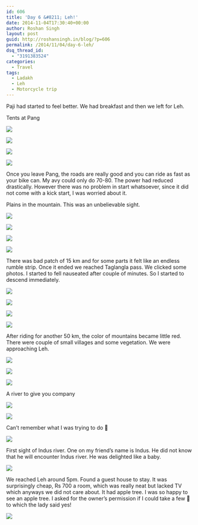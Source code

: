 ```yaml
---
id: 606
title: 'Day 6 &#8211; Leh!'
date: 2014-11-04T17:30:40+00:00
author: Roshan Singh
layout: post
guid: http://roshansingh.in/blog/?p=606
permalink: /2014/11/04/day-6-leh/
dsq_thread_id:
  - "3191383524"
categories:
  - Travel
tags:
  - Ladakh
  - Leh
  - Motorcycle trip
---
```

Paji had started to feel better. We had breakfast and then we left for Leh.

Tents at Pang
  
![](https://lh6.googleusercontent.com/-oPU_AW5p-ms/VCuZsxD0YfI/AAAAAAAAHAM/4UpMrB8dR6k/w967-h725-no/DSC01464.JPG)

![](https://lh4.googleusercontent.com/-rT3cBj51E_8/VCuZvP_xQPI/AAAAAAAAHAk/-jbpzlfKzOU/w967-h725-no/DSC01467.JPG)

![](https://lh3.googleusercontent.com/-f9Rf8YhUDTE/VCuZ5-jhg2I/AAAAAAAAHCM/SCTDPvh9DU0/w967-h725-no/DSC01481.JPG)

![](https://lh3.googleusercontent.com/-6FkP_rUW7_A/VCuZ7BxUBlI/AAAAAAAAHCY/9tKCsovqzo0/w967-h725-no/DSC01482.JPG)

Once you leave Pang, the roads are really good and you can ride as fast as your bike can. My avy could only do 70-80. The power had reduced drastically. However there was no problem in start whatsoever, since it did not come with a kick start, I was worried about it.

Plains in the mountain. This was an unbelievable sight.

![](https://lh5.googleusercontent.com/-Rho9vkK7spE/VCuZ9Clu_II/AAAAAAAAHCs/s_jbX8OXE00/w967-h725-no/DSC01486.JPG)

![](https://lh6.googleusercontent.com/-91Hl-G-ut6o/VCuaDAfjw4I/AAAAAAAAHDs/m1JKIYlRBQY/w967-h725-no/DSC01494.JPG)

![](https://lh6.googleusercontent.com/-LRl54_P3AcA/VCuaL0Kgn1I/AAAAAAAAHE8/HjRTYD0tZVM/w967-h725-no/DSC01504.JPG)

![](https://lh5.googleusercontent.com/-MUEKggvLFA8/VCuaN7jbI5I/AAAAAAAAHFM/ziV6eS66Il0/w967-h725-no/DSC01508.JPG)

There was bad patch of 15 km and for some parts it felt like an endless rumble strip. Once it ended we reached Taglangla pass. We clicked some photos. I started to fell nauseated after couple of minutes. So I started to descend immediately.

![](https://lh3.googleusercontent.com/-YhtB5KnaT3U/VCuaQORYFnI/AAAAAAAAHFk/Xm9AO-vFOB0/w967-h725-no/DSC01511.JPG)

![](https://lh6.googleusercontent.com/-s-J_0qC4zAI/VCuaWGYXk5I/AAAAAAAAHGQ/aLfnlVX857k/w967-h725-no/DSC01516.JPG)

![](https://lh6.googleusercontent.com/-DBBWrSukQ-I/VCuaZrwRbCI/AAAAAAAAHG4/kQmZjc6pIbo/w967-h725-no/DSC01521.JPG)

![](https://lh3.googleusercontent.com/-IPR8Kvahqvk/VCuacgMyfxI/AAAAAAAAHHQ/SZXjqPiPcmI/w967-h725-no/DSC01524.JPG)

After riding for another 50 km, the color of mountains became little red. There were couple of small villages and some vegetation. We were approaching Leh.

![](https://lh4.googleusercontent.com/-n_9x1rUe9do/VCuajoxXLjI/AAAAAAAAHII/5Zo_JLB6Zgo/w967-h725-no/DSC01533.JPG)

![](https://lh4.googleusercontent.com/-PrUgqbTcql0/VCuajmHvdEI/AAAAAAAAHIQ/ubnBiYM5D9w/w967-h725-no/DSC01534.JPG)

![](https://lh4.googleusercontent.com/-5W7WDBP5b7M/VCuakbXEymI/AAAAAAAAHIU/drUdkR_fsjE/w967-h725-no/DSC01535.JPG)

A river to give you company

![](https://lh5.googleusercontent.com/-yzmtLpP1gPQ/VCuam3QPKCI/AAAAAAAAHIo/pzyFQJzzaAA/w967-h725-no/DSC01537.JPG)

![](https://lh3.googleusercontent.com/-nbD-cCIsS5I/VCuanbb_11I/AAAAAAAAHIs/xpeYjSHUOAc/w967-h725-no/DSC01538.JPG)

Can&#8217;t remember what I was trying to do 🙂

![](https://lh6.googleusercontent.com/-_m3NY4rybVc/VCuasnixyYI/AAAAAAAAHJg/6uZDH6IfGMw/w967-h725-no/DSC01544.JPG)

First sight of Indus river. One on my friend&#8217;s name is Indus. He did not know that he will encounter Indus river. He was delighted like a baby.

![](https://lh6.googleusercontent.com/-BBSJXg4hFjA/VCuatXEWPNI/AAAAAAAAHJk/uDG65yRZBr8/w967-h725-no/DSC01545.JPG)

We reached Leh around 5pm. Found a guest house to stay. It was surprisingly cheap, Rs 700 a room, which was really neat but lacked TV which anyways we did not care about. It had apple tree. I was so happy to see an apple tree. I asked for the owner&#8217;s permission if I could take a few 🙂 to which the lady said yes!

![](https://lh4.googleusercontent.com/-IngQESWNJ7M/VCua5WYMpJI/AAAAAAAAHLQ/0KRYIBIQbyM/w967-h725-no/DSC01566.JPG)